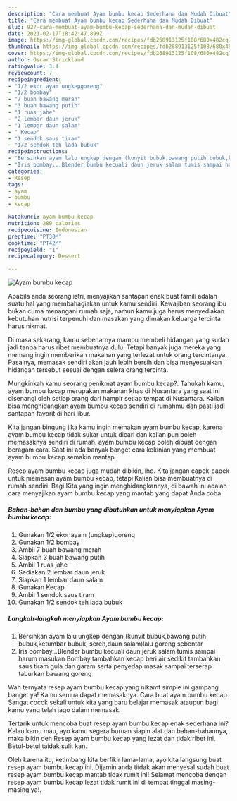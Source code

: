 ```yaml
---
description: "Cara membuat Ayam bumbu kecap Sederhana dan Mudah Dibuat"
title: "Cara membuat Ayam bumbu kecap Sederhana dan Mudah Dibuat"
slug: 927-cara-membuat-ayam-bumbu-kecap-sederhana-dan-mudah-dibuat
date: 2021-02-17T18:42:47.899Z
image: https://img-global.cpcdn.com/recipes/fdb268913125f108/680x482cq70/ayam-bumbu-kecap-foto-resep-utama.jpg
thumbnail: https://img-global.cpcdn.com/recipes/fdb268913125f108/680x482cq70/ayam-bumbu-kecap-foto-resep-utama.jpg
cover: https://img-global.cpcdn.com/recipes/fdb268913125f108/680x482cq70/ayam-bumbu-kecap-foto-resep-utama.jpg
author: Oscar Strickland
ratingvalue: 3.4
reviewcount: 7
recipeingredient:
- "1/2 ekor ayam ungkepgoreng"
- "1/2 bombay"
- "7 buah bawang merah"
- "3 buah bawang putih"
- "1 ruas jahe"
- "2 lembar daun jeruk"
- "1 lembar daun salam"
- " Kecap"
- "1 sendok saus tiram"
- "1/2 sendok teh lada bubuk"
recipeinstructions:
- "Bersihkan ayam lalu ungkep dengan (kunyit bubuk,bawang putih bubuk,ketumbar bubuk, sereh,daun salam)lalu goreng sebentar"
- "Iris bombay...Blender bumbu kecuali daun jeruk salam tumis sampai harum masukan Bombay tambahkan kecap beri air sedikit tambahkan saus tiram gula dan garam serta penyedap masak sampai terserap taburkan bawang goreng"
categories:
- Resep
tags:
- ayam
- bumbu
- kecap

katakunci: ayam bumbu kecap 
nutrition: 289 calories
recipecuisine: Indonesian
preptime: "PT30M"
cooktime: "PT42M"
recipeyield: "1"
recipecategory: Dessert

---
```



![Ayam bumbu kecap](https://img-global.cpcdn.com/recipes/fdb268913125f108/680x482cq70/ayam-bumbu-kecap-foto-resep-utama.jpg)

Apabila anda seorang istri, menyajikan santapan enak buat famili adalah suatu hal yang membahagiakan untuk kamu sendiri. Kewajiban seorang ibu bukan cuma menangani rumah saja, namun kamu juga harus menyediakan kebutuhan nutrisi terpenuhi dan masakan yang dimakan keluarga tercinta harus nikmat.

Di masa  sekarang, kamu sebenarnya mampu membeli hidangan yang sudah jadi tanpa harus ribet membuatnya dulu. Tetapi banyak juga mereka yang memang ingin memberikan makanan yang terlezat untuk orang tercintanya. Pasalnya, memasak sendiri akan jauh lebih bersih dan bisa menyesuaikan hidangan tersebut sesuai dengan selera orang tercinta. 



Mungkinkah kamu seorang penikmat ayam bumbu kecap?. Tahukah kamu, ayam bumbu kecap merupakan makanan khas di Nusantara yang saat ini disenangi oleh setiap orang dari hampir setiap tempat di Nusantara. Kalian bisa menghidangkan ayam bumbu kecap sendiri di rumahmu dan pasti jadi santapan favorit di hari libur.

Kita jangan bingung jika kamu ingin memakan ayam bumbu kecap, karena ayam bumbu kecap tidak sukar untuk dicari dan kalian pun boleh memasaknya sendiri di rumah. ayam bumbu kecap boleh dibuat dengan beragam cara. Saat ini ada banyak banget cara kekinian yang membuat ayam bumbu kecap semakin mantap.

Resep ayam bumbu kecap juga mudah dibikin, lho. Kita jangan capek-capek untuk memesan ayam bumbu kecap, tetapi Kalian bisa membuatnya di rumah sendiri. Bagi Kita yang ingin menghidangkannya, di bawah ini adalah cara menyajikan ayam bumbu kecap yang mantab yang dapat Anda coba.

<!--inarticleads1-->

##### Bahan-bahan dan bumbu yang dibutuhkan untuk menyiapkan Ayam bumbu kecap:

1. Gunakan 1/2 ekor ayam (ungkep)goreng
1. Gunakan 1/2 bombay
1. Ambil 7 buah bawang merah
1. Siapkan 3 buah bawang putih
1. Ambil 1 ruas jahe
1. Sediakan 2 lembar daun jeruk
1. Siapkan 1 lembar daun salam
1. Gunakan  Kecap
1. Ambil 1 sendok saus tiram
1. Gunakan 1/2 sendok teh lada bubuk




<!--inarticleads2-->

##### Langkah-langkah menyiapkan Ayam bumbu kecap:

1. Bersihkan ayam lalu ungkep dengan (kunyit bubuk,bawang putih bubuk,ketumbar bubuk, sereh,daun salam)lalu goreng sebentar
1. Iris bombay...Blender bumbu kecuali daun jeruk salam tumis sampai harum masukan Bombay tambahkan kecap beri air sedikit tambahkan saus tiram gula dan garam serta penyedap masak sampai terserap taburkan bawang goreng




Wah ternyata resep ayam bumbu kecap yang nikamt simple ini gampang banget ya! Kamu semua dapat memasaknya. Cara buat ayam bumbu kecap Sangat cocok sekali untuk kita yang baru belajar memasak ataupun bagi kamu yang telah jago dalam memasak.

Tertarik untuk mencoba buat resep ayam bumbu kecap enak sederhana ini? Kalau kamu mau, ayo kamu segera buruan siapin alat dan bahan-bahannya, maka bikin deh Resep ayam bumbu kecap yang lezat dan tidak ribet ini. Betul-betul taidak sulit kan. 

Oleh karena itu, ketimbang kita berfikir lama-lama, ayo kita langsung buat resep ayam bumbu kecap ini. Dijamin anda tiidak akan menyesal sudah buat resep ayam bumbu kecap mantab tidak rumit ini! Selamat mencoba dengan resep ayam bumbu kecap lezat tidak rumit ini di tempat tinggal masing-masing,ya!.


